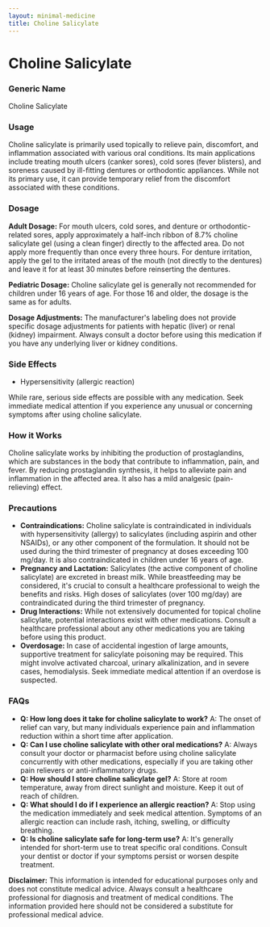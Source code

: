 ```yaml
---
layout: minimal-medicine
title: Choline Salicylate
---
```


# Choline Salicylate
### Generic Name
Choline Salicylate

### Usage
Choline salicylate is primarily used topically to relieve pain, discomfort, and inflammation associated with various oral conditions.  Its main applications include treating mouth ulcers (canker sores), cold sores (fever blisters), and soreness caused by ill-fitting dentures or orthodontic appliances.  While not its primary use, it can provide temporary relief from the discomfort associated with these conditions.

### Dosage
**Adult Dosage:** For mouth ulcers, cold sores, and denture or orthodontic-related sores, apply approximately a half-inch ribbon of 8.7% choline salicylate gel (using a clean finger) directly to the affected area.  Do not apply more frequently than once every three hours. For denture irritation, apply the gel to the irritated areas of the mouth (not directly to the dentures) and leave it for at least 30 minutes before reinserting the dentures.

**Pediatric Dosage:**  Choline salicylate gel is generally not recommended for children under 16 years of age.  For those 16 and older, the dosage is the same as for adults.

**Dosage Adjustments:**  The manufacturer's labeling does not provide specific dosage adjustments for patients with hepatic (liver) or renal (kidney) impairment.  Always consult a doctor before using this medication if you have any underlying liver or kidney conditions.


### Side Effects
*   Hypersensitivity (allergic reaction)

While rare, serious side effects are possible with any medication.  Seek immediate medical attention if you experience any unusual or concerning symptoms after using choline salicylate.

### How it Works
Choline salicylate works by inhibiting the production of prostaglandins, which are substances in the body that contribute to inflammation, pain, and fever. By reducing prostaglandin synthesis, it helps to alleviate pain and inflammation in the affected area.  It also has a mild analgesic (pain-relieving) effect.

### Precautions
*   **Contraindications:**  Choline salicylate is contraindicated in individuals with hypersensitivity (allergy) to salicylates (including aspirin and other NSAIDs), or any other component of the formulation.  It should not be used during the third trimester of pregnancy at doses exceeding 100 mg/day.  It is also contraindicated in children under 16 years of age.
*   **Pregnancy and Lactation:** Salicylates (the active component of choline salicylate) are excreted in breast milk. While breastfeeding may be considered, it's crucial to consult a healthcare professional to weigh the benefits and risks.  High doses of salicylates (over 100 mg/day) are contraindicated during the third trimester of pregnancy.
*   **Drug Interactions:** While not extensively documented for topical choline salicylate, potential interactions exist with other medications.  Consult a healthcare professional about any other medications you are taking before using this product.
*   **Overdosage:**  In case of accidental ingestion of large amounts, supportive treatment for salicylate poisoning may be required. This might involve activated charcoal, urinary alkalinization, and in severe cases, hemodialysis.  Seek immediate medical attention if an overdose is suspected.


### FAQs
*   **Q: How long does it take for choline salicylate to work?** A: The onset of relief can vary, but many individuals experience pain and inflammation reduction within a short time after application.
*   **Q: Can I use choline salicylate with other oral medications?** A: Always consult your doctor or pharmacist before using choline salicylate concurrently with other medications, especially if you are taking other pain relievers or anti-inflammatory drugs.
*   **Q: How should I store choline salicylate gel?** A: Store at room temperature, away from direct sunlight and moisture.  Keep it out of reach of children.
*   **Q: What should I do if I experience an allergic reaction?** A: Stop using the medication immediately and seek medical attention.  Symptoms of an allergic reaction can include rash, itching, swelling, or difficulty breathing.
*   **Q: Is choline salicylate safe for long-term use?** A:  It's generally intended for short-term use to treat specific oral conditions. Consult your dentist or doctor if your symptoms persist or worsen despite treatment.


**Disclaimer:** This information is intended for educational purposes only and does not constitute medical advice. Always consult a healthcare professional for diagnosis and treatment of medical conditions.  The information provided here should not be considered a substitute for professional medical advice.
